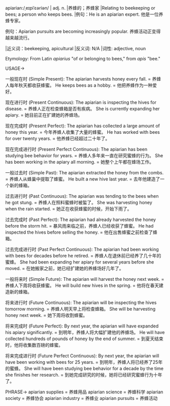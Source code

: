 apiarian:/ˌeɪpiˈɛəriən/ | adj. n. |养蜂的；养蜂家 |Relating to beekeeping or bees; a person who keeps bees. |例句：He is an apiarian expert. 他是一位养蜂专家。

例句：Apiarian pursuits are becoming increasingly popular. 养蜂活动正变得越来越流行。

|近义词：beekeeping, apicultural |反义词: N/A |词性: adjective, noun

Etymology:
From Latin *apiarius* "of or belonging to bees," from *apis* "bee."

USAGE->

一般现在时 (Simple Present):
The apiarian harvests honey every fall. = 养蜂人每年秋天都收获蜂蜜。
He keeps bees as a hobby. = 他把养蜂作为一种爱好。


现在进行时 (Present Continuous):
The apiarian is inspecting the hives for disease. = 养蜂人正在检查蜂箱是否有疾病。
She is currently expanding her apiary. = 她目前正在扩建她的养蜂场。


现在完成时 (Present Perfect):
The apiarian has collected a large amount of honey this year. = 今年养蜂人收集了大量的蜂蜜。
He has worked with bees for over twenty years. = 他养蜂已经超过二十年了。


现在完成进行时 (Present Perfect Continuous):
The apiarian has been studying bee behavior for years. =  养蜂人多年来一直在研究蜜蜂的行为。
She has been working in the apiary all morning. = 她整个上午都在蜂场工作。


一般过去时 (Simple Past):
The apiarian extracted the honey from the combs. = 养蜂人从蜂巢中提取了蜂蜜。
He built a new hive last year. = 去年他建造了一个新的蜂箱。


过去进行时 (Past Continuous):
The apiarian was tending to the bees when he got stung. = 养蜂人在照料蜜蜂时被蜇了。
She was harvesting honey when the rain started. = 她正在收获蜂蜜的时候，开始下雨了。


过去完成时 (Past Perfect):
The apiarian had already harvested the honey before the storm hit. =  暴风雨来临之前，养蜂人已经收获了蜂蜜。
He had inspected the hives before selling the honey. = 他在出售蜂蜜之前检查了蜂箱。


过去完成进行时 (Past Perfect Continuous):
The apiarian had been working with bees for decades before he retired. = 养蜂人在退休前已经养了几十年的蜜蜂。
She had been expanding her apiary for several years before she moved. =  在她搬家之前，她已经扩建她的养蜂场好几年了。


一般将来时 (Simple Future):
The apiarian will harvest the honey next week. = 养蜂人下周将收获蜂蜜。
He will build new hives in the spring. = 他将在春天建造新的蜂箱。


将来进行时 (Future Continuous):
The apiarian will be inspecting the hives tomorrow morning. = 养蜂人明天早上将检查蜂箱。
She will be harvesting honey next week. = 她下周将收割蜂蜜。


将来完成时 (Future Perfect):
By next year, the apiarian will have expanded his apiary significantly. = 到明年，养蜂人将大幅扩建他的养蜂场。
He will have collected hundreds of pounds of honey by the end of summer. = 到夏天结束时，他将收集数百磅的蜂蜜。


将来完成进行时 (Future Perfect Continuous):
By next year, the apiarian will have been working with bees for 25 years. = 到明年，养蜂人将已经养了25年的蜜蜂。
She will have been studying bee behavior for a decade by the time she finishes her research. = 到她完成研究的时候，她将已经研究蜜蜂行为十年了。


PHRASE->
apiarian supplies = 养蜂用品
apiarian science = 养蜂科学
apiarian society = 养蜂协会
apiarian industry = 养蜂业
apiarian pursuits = 养蜂活动


